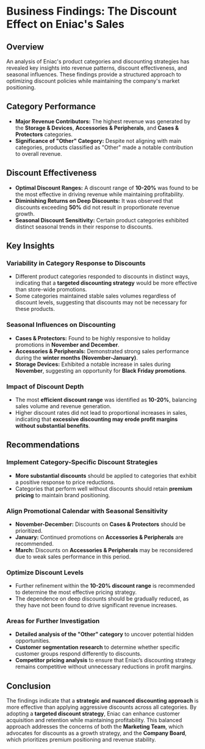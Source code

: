 # Business Findings: The Discount Effect on Eniac's Sales

## Overview
An analysis of Eniac's product categories and discounting strategies has revealed key insights into revenue patterns, discount effectiveness, and seasonal influences. These findings provide a structured approach to optimizing discount policies while maintaining the company's market positioning.

## Category Performance
- **Major Revenue Contributors:** The highest revenue was generated by the **Storage & Devices**, **Accessories & Peripherals**, and **Cases & Protectors** categories.
- **Significance of "Other" Category:** Despite not aligning with main categories, products classified as "Other" made a notable contribution to overall revenue.

## Discount Effectiveness
- **Optimal Discount Ranges:** A discount range of **10-20%** was found to be the most effective in driving revenue while maintaining profitability.
- **Diminishing Returns on Deep Discounts:** It was observed that discounts exceeding **50%** did not result in proportionate revenue growth.
- **Seasonal Discount Sensitivity:** Certain product categories exhibited distinct seasonal trends in their response to discounts.

## Key Insights
### Variability in Category Response to Discounts
- Different product categories responded to discounts in distinct ways, indicating that a **targeted discounting strategy** would be more effective than store-wide promotions.
- Some categories maintained stable sales volumes regardless of discount levels, suggesting that discounts may not be necessary for these products.

### Seasonal Influences on Discounting
- **Cases & Protectors:** Found to be highly responsive to holiday promotions in **November and December**.
- **Accessories & Peripherals:** Demonstrated strong sales performance during the **winter months (November-January)**.
- **Storage Devices:** Exhibited a notable increase in sales during **November**, suggesting an opportunity for **Black Friday promotions**.

### Impact of Discount Depth
- The most **efficient discount range** was identified as **10-20%**, balancing sales volume and revenue generation.
- Higher discount rates did not lead to proportional increases in sales, indicating that **excessive discounting may erode profit margins without substantial benefits**.

## Recommendations
### Implement Category-Specific Discount Strategies
- **More substantial discounts** should be applied to categories that exhibit a positive response to price reductions.
- Categories that perform well without discounts should retain **premium pricing** to maintain brand positioning.

### Align Promotional Calendar with Seasonal Sensitivity
- **November-December:** Discounts on **Cases & Protectors** should be prioritized.
- **January:** Continued promotions on **Accessories & Peripherals** are recommended.
- **March:** Discounts on **Accessories & Peripherals** may be reconsidered due to weak sales performance in this period.

### Optimize Discount Levels
- Further refinement within the **10-20% discount range** is recommended to determine the most effective pricing strategy.
- The dependence on deep discounts should be gradually reduced, as they have not been found to drive significant revenue increases.

### Areas for Further Investigation
- **Detailed analysis of the "Other" category** to uncover potential hidden opportunities.
- **Customer segmentation research** to determine whether specific customer groups respond differently to discounts.
- **Competitor pricing analysis** to ensure that Eniac’s discounting strategy remains competitive without unnecessary reductions in profit margins.

## Conclusion
The findings indicate that a **strategic and nuanced discounting approach** is more effective than applying aggressive discounts across all categories. By adopting a **targeted discount strategy**, Eniac can enhance customer acquisition and retention while maintaining profitability. This balanced approach addresses the concerns of both the **Marketing Team**, which advocates for discounts as a growth strategy, and the **Company Board**, which prioritizes premium positioning and revenue stability.

